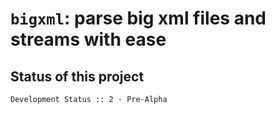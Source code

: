 # `bigxml`: parse big xml files and streams with ease

## Status of this project

```
Development Status :: 2 - Pre-Alpha
```
